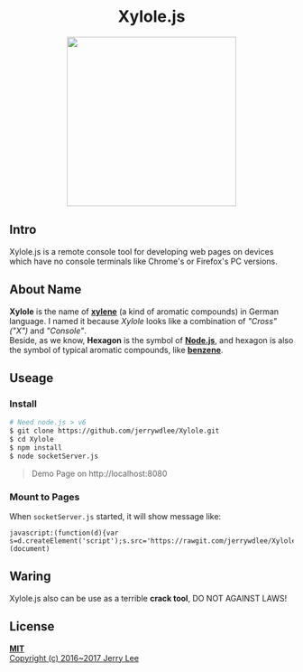 <h1 align="center">Xylole.js</h1>
<p align="center"><a href="https://github.com/jerrywdlee/Xylole" target="_blank"><img width="300"src=""/></a></p>

## Intro
Xylole.js is a remote console tool for developing web pages on devices which have no console terminals like Chrome's or Firefox's PC versions.

## About Name
**Xylole** is the name of **[xylene](https://en.wikipedia.org/wiki/Xylene)** (a kind of aromatic compounds)  in German language. I named it because *Xylole* looks like a combination of *"Cross"("X")* and *"Console"*.  
Beside, as we know, **Hexagon** is the symbol of **[Node.js](https://nodejs.org/en/)**, and hexagon is also the symbol of typical aromatic compounds, like **[benzene](https://en.wikipedia.org/wiki/Benzene)**.

## Useage
### Install
```sh
# Need node.js > v6
$ git clone https://github.com/jerrywdlee/Xylole.git
$ cd Xylole
$ npm install
$ node socketServer.js
```
> Demo Page on http://localhost:8080

### Mount to Pages
When `socketServer.js` started, it will show message like:


```
javascript:(function(d){var s=d.createElement('script');s.src='https://rawgit.com/jerrywdlee/Xylole/master/src/scripts/remoteScript.js';d.body.appendChild(s)})(document)
```
## Waring
Xylole.js also can be use as a terrible **crack tool**, DO NOT AGAINST LAWS!

## License
**[MIT](http://opensource.org/licenses/MIT)**  
[Copyright (c) 2016~2017 Jerry Lee](https://github.com/jerrywdlee/Xylole/blob/master/LICENSE)
